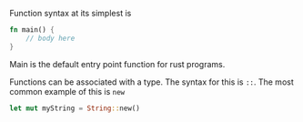 Function syntax at its simplest is 

```rust
fn main() {
    // body here
}
```

Main is the default entry point function for rust programs.


Functions can be associated with a type. The syntax for this is `::`. The most common example of this is `new`
```rust
let mut myString = String::new()
```